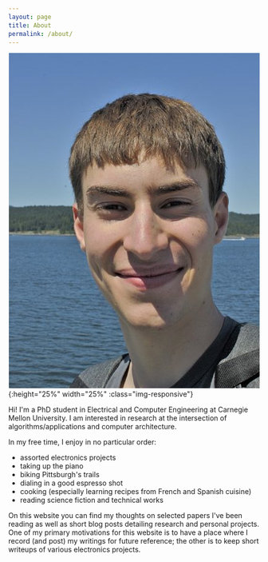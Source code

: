 ```yaml
---
layout: page
title: About
permalink: /about/
---
```


![Me, somewhere on a boat](/images/me.png){:height="25%" width="25%" :class="img-responsive"}

Hi! I'm a PhD student in Electrical and Computer Engineering at Carnegie Mellon University. I am interested in research at the intersection of algorithms/applications and computer architecture. 

In my free time, I enjoy in no particular order:
* assorted electronics projects
* taking up the piano
* biking Pittsburgh's trails
* dialing in a good espresso shot
* cooking (especially learning recipes from French and Spanish cuisine)
* reading science fiction and technical works

On this website you can find my thoughts on selected papers I've been reading as well as short blog posts detailing research and personal projects. One of my primary motivations for this website is to have a place where I record (and post) my writings for future reference; the other is to keep short writeups of various electronics projects.
